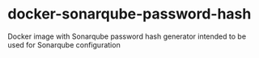 # docker-sonarqube-password-hash
Docker image with Sonarqube password hash generator intended to be used for Sonarqube configuration
